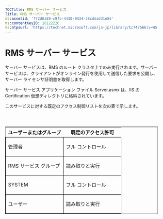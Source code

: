 ```yaml
---
TOCTitle: RMS サーバー サービス
Title: RMS サーバー サービス
ms:assetid: '772d0a89-c9fb-4430-9434-38cd5add1e86'
ms:contentKeyID: 18122220
ms:mtpsurl: 'https://technet.microsoft.com/ja-jp/library/Cc747566(v=WS.10)'
---
```


RMS サーバー サービス
=====================

サーバー サービスは、RMS のルート クラスタ上でのみ実行されます。サーバー サービスは、クライアントがオンライン発行を使用して送信した要求を公開し、サーバー ライセンサ証明書を取得します。

サーバー サービス アプリケーション ファイル Server.asmx は、IIS の Certification 仮想ディレクトリに格納されています。

このサービスに対する既定のアクセス制御リストを次の表で示します。

###  

<p> </p>
<table style="border:1px solid black;">
<colgroup>
<col width="50%" />
<col width="50%" />
</colgroup>
<thead>
<tr class="header">
<th>ユーザーまたはグループ</th>
<th>既定のアクセス許可</th>
</tr>
</thead>
<tbody>
<tr class="odd">
<td style="border:1px solid black;"><p>管理者</p></td>
<td style="border:1px solid black;"><p>フル コントロール</p></td>
</tr>
<tr class="even">
<td style="border:1px solid black;"><p>RMS サービス グループ</p></td>
<td style="border:1px solid black;"><p>読み取りと実行</p></td>
</tr>
<tr class="odd">
<td style="border:1px solid black;"><p>SYSTEM</p></td>
<td style="border:1px solid black;"><p>フル コントロール</p></td>
</tr>
<tr class="even">
<td style="border:1px solid black;"><p>ユーザー</p></td>
<td style="border:1px solid black;"><p>読み取りと実行</p></td>
</tr>
</tbody>
</table>

